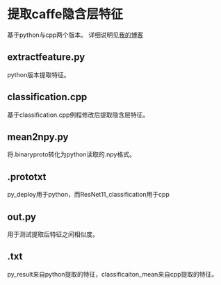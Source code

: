 # 提取caffe隐含层特征
基于python与cpp两个版本。
详细说明见[我的博客](http://www.luameows.wang/2018/07/04/%E7%A8%8B%E5%BA%8F%E5%BC%80%E5%8F%91-%E5%88%A9%E7%94%A8cpp%E6%8F%90%E5%8F%96caffe%E7%89%B9%E5%BE%81/)
## extractfeature.py
python版本提取特征。
## classification.cpp
基于classification.cpp例程修改后提取隐含层特征。
## mean2npy.py
将.binaryproto转化为python读取的.npy格式。
## .prototxt
py_deploy用于python，而ResNet11_classification用于cpp
## out.py
用于测试提取后特征之间相似度。
## .txt
py_result来自python提取的特征，classificaiton_mean来自cpp提取的特征。
